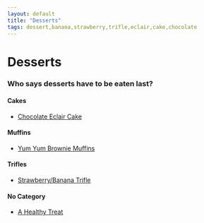 ```yaml
---
layout: default
title: "Desserts"
tags: dessert,banana,strawberry,trifle,eclair,cake,chocolate
---
```

# Desserts

### Who says desserts have to be eaten last?

#### Cakes
* [Chocolate Eclair Cake]({{site.github.url}}/Desserts/ChocolateEclairCake/index.html)

#### Muffins
* [Yum Yum Brownie Muffins]({{site.github.url}}/Desserts/YumYumBrownieMuffins/index.html)

#### Trifles
* [Strawberry/Banana Trifle]({{site.github.url}}/Desserts/StrawberryBananaTrifle/index.html)

#### No Category
* [A Healthy Treat]({{site.github.url}}/Desserts/AHealthyTreat/index.html)
